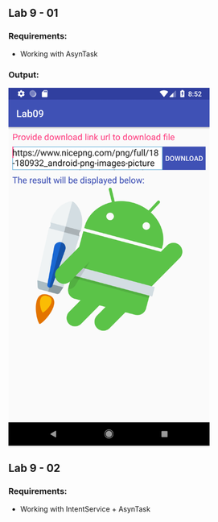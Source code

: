 ## Lab 9 - 01
### Requirements:
- Working with AsynTask

### Output:
<img width="400" src="https://github.com/cminhho/TDTU-LapTrinhUngDungDiDong/blob/master/Lab09/sceenshots/exercise_01.png" alt="Working with AsynTask"/>


## Lab 9 - 02
### Requirements:
- Working with IntentService + AsynTask
